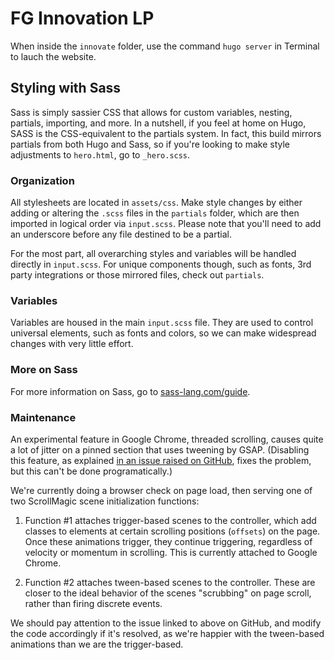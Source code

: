 # FG Innovation LP

When inside the `innovate` folder, use the command `hugo server` in Terminal to lauch the website.

## Styling with Sass
Sass is simply sassier CSS that allows for custom variables, nesting, partials, importing, and more. In a nutshell, if you feel at home on Hugo, SASS is the CSS-equivalent to the partials system. In fact, this build mirrors partials from both Hugo and Sass, so if you're looking to make style adjustments to `hero.html`, go to `_hero.scss`. 

### Organization
All stylesheets are located in `assets/css`. Make style changes by either adding or altering the `.scss` files in the `partials` folder, which are then imported in logical order via `input.scss`. Please note that you'll need to add an underscore before any file destined to be a partial. 

For the most part, all overarching styles and variables will be handled directly in `input.scss`. For unique components though, such as fonts, 3rd party integrations or those mirrored files, check out `partials`.  

### Variables
Variables are housed in the main `input.scss` file. They are used to control universal elements, such as fonts and colors, so we can make widespread changes with very little effort. 

### More on Sass
For more information on Sass, go to [sass-lang.com/guide](https://sass-lang.com/guide).

### Maintenance
An experimental feature in Google Chrome, threaded scrolling, causes quite a lot of jitter on a pinned section that uses tweening by GSAP. (Disabling this feature, as explained [in an issue raised on GitHub](https://github.com/janpaepke/ScrollMagic/issues/866), fixes the problem, but this can't be done programatically.)

We're currently doing a browser check on page load, then serving one of two ScrollMagic scene initialization functions:

1. Function #1 attaches trigger-based scenes to the controller, which add classes to elements at certain scrolling positions (`offsets`) on the page. Once these animations trigger, they continue triggering, regardless of velocity or momentum in scrolling. This is currently attached to Google Chrome.

2. Function #2 attaches tween-based scenes to the controller. These are closer to the ideal behavior of the scenes "scrubbing" on page scroll, rather than firing discrete events.

We should pay attention to the issue linked to above on GitHub, and modify the code accordingly if it's resolved, as we're happier with the tween-based animations than we are the trigger-based.








